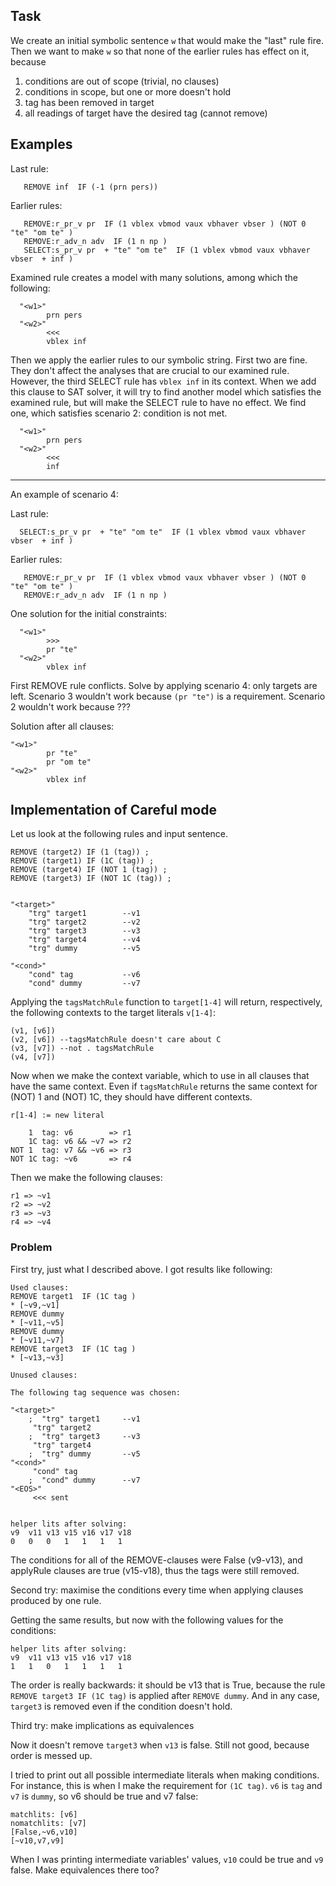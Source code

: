 Task
----

We create an initial symbolic sentence `w` that would make the "last" rule fire. Then we want to make `w` so that none of the earlier rules has effect on it, because

 1. conditions are out of scope (trivial, no clauses)
 2. conditions in scope, but one or more doesn't hold
 3. tag has been removed in target
 4. all readings of target have the desired tag (cannot remove)
 

Examples
--------

Last rule:
```
   REMOVE inf  IF (-1 (prn pers))
```

Earlier rules:
```
   REMOVE:r_pr_v pr  IF (1 vblex vbmod vaux vbhaver vbser ) (NOT 0 "te" "om te" )
   REMOVE:r_adv_n adv  IF (1 n np )
   SELECT:s_pr_v pr  + "te" "om te"  IF (1 vblex vbmod vaux vbhaver vbser  + inf )
```

Examined rule creates a model with many solutions, among which the following:
```
  "<w1>"
        prn pers
  "<w2>"
        <<<
        vblex inf
```

Then we apply the earlier rules to our symbolic string. First two are fine. They don't affect the analyses that are crucial to our examined rule.
However, the third SELECT rule has `vblex inf` in its context. When we add this clause to SAT solver, it will try to find another model which satisfies the examined rule, but will make the SELECT rule to have no effect. We find one, which satisfies scenario 2: condition is not met.

```
  "<w1>"
        prn pers
  "<w2>"
        <<<
        inf
```

---------


An example of scenario 4:

Last rule:

```
  SELECT:s_pr_v pr  + "te" "om te"  IF (1 vblex vbmod vaux vbhaver vbser  + inf ) 
```

Earlier rules:
```
   REMOVE:r_pr_v pr  IF (1 vblex vbmod vaux vbhaver vbser ) (NOT 0 "te" "om te" )
   REMOVE:r_adv_n adv  IF (1 n np )
```

One solution for the initial constraints:

```
  "<w1>"
        >>>
        pr "te"
  "<w2>"
        vblex inf
```

First REMOVE rule conflicts. Solve by applying scenario 4: only targets are left.
Scenario 3 wouldn't work because `(pr "te")` is a requirement.
Scenario 2 wouldn't work because ???

Solution after all clauses:
```
"<w1>"
        pr "te"
        pr "om te"
"<w2>"
        vblex inf
```


Implementation of Careful mode
------------------------------

Let us look at the following rules and input sentence.

```
REMOVE (target2) IF (1 (tag)) ;
REMOVE (target1) IF (1C (tag)) ;
REMOVE (target4) IF (NOT 1 (tag)) ;
REMOVE (target3) IF (NOT 1C (tag)) ;


"<target>"
	"trg" target1        --v1
	"trg" target2        --v2
	"trg" target3        --v3
	"trg" target4        --v4
	"trg" dummy          --v5

"<cond>"
	"cond" tag           --v6
	"cond" dummy         --v7

```

Applying the `tagsMatchRule` function to `target[1-4]` will return, respectively, the following contexts to the target literals `v[1-4]`:

```
(v1, [v6])
(v2, [v6]) --tagsMatchRule doesn't care about C
(v3, [v7]) --not . tagsMatchRule 
(v4, [v7])
```

Now when we make the context variable, which to use in all clauses that have the same context. Even if `tagsMatchRule` returns the same context for (NOT) 1 and (NOT) 1C, they should have different contexts. 

```
r[1-4] := new literal

    1  tag: v6        => r1
    1C tag: v6 && ~v7 => r2
NOT 1  tag: v7 && ~v6 => r3
NOT 1C tag: ~v6       => r4
```

Then we make the following clauses:

```
r1 => ~v1
r2 => ~v2
r3 => ~v3
r4 => ~v4
```

### Problem

First try, just what I described above.
I got results like following:

```
Used clauses:
REMOVE target1  IF (1C tag )
* [~v9,~v1]
REMOVE dummy 
* [~v11,~v5]
REMOVE dummy 
* [~v11,~v7]
REMOVE target3  IF (1C tag )
* [~v13,~v3]

Unused clauses:

The following tag sequence was chosen:

"<target>"
	;  "trg" target1     --v1
	 "trg" target2       
	;  "trg" target3     --v3
	 "trg" target4       
	;  "trg" dummy       --v5
"<cond>"
	 "cond" tag          
	;  "cond" dummy      --v7
"<EOS>"
	 <<< sent


helper lits after solving:
v9  v11 v13 v15 v16 v17 v18 
0   0   0   1   1   1   1  
```

The conditions for all of the REMOVE-clauses were False (v9-v13), and applyRule clauses are true (v15-v18), thus the tags were still removed.

Second try: maximise the conditions every time when applying clauses produced by one rule.

Getting the same results, but now with the following values for the conditions:

```
helper lits after solving:
v9  v11 v13 v15 v16 v17 v18 
1   1   0   1   1   1   1
```

The order is really backwards: it should be v13 that is True, because the rule `REMOVE target3 IF (1C tag)` is applied after `REMOVE dummy`. And in any case, `target3` is removed even if the condition doesn't hold.

Third try: make implications as equivalences

Now it doesn't remove `target3` when `v13` is false. Still not good, because order is messed up.

I tried to print out all possible intermediate literals when making conditions. For instance, this is when I make the requirement for `(1C tag)`. `v6` is `tag` and `v7` is `dummy`, so v6 should be true and v7 false:

```
matchlits: [v6]
nomatchlits: [v7]
[False,~v6,v10]
[~v10,v7,v9]
```

When I was printing intermediate variables' values, `v10` could be true and `v9` false. Make equivalences there too?